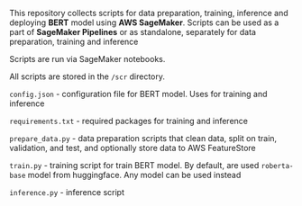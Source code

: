 This repository collects scripts for data preparation, training, inference and 
deploying **BERT** model using **AWS SageMaker**. 
Scripts can be used as a part of **SageMaker Pipelines** or as standalone, 
separately for data preparation, training and inference

Scripts are run via SageMaker notebooks. 

All scripts are stored in the `/scr` directory.

`config.json` - configuration file for BERT model. Uses for training and inference

`requirements.txt` - required packages for training and inference

`prepare_data.py` - data preparation scripts that clean data, split on train,  
validation, and test, and optionally store data to AWS FeatureStore

`train.py` - training script for train BERT model. By default, are used `roberta-base` 
model from huggingface. Any model can be used instead

`inference.py` - inference script
